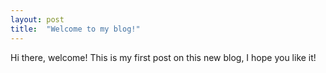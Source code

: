```yaml
---
layout:	post
title:	"Welcome to my blog!"
---
```



Hi there, welcome! This is my first post on this new blog, I hope you like it!
